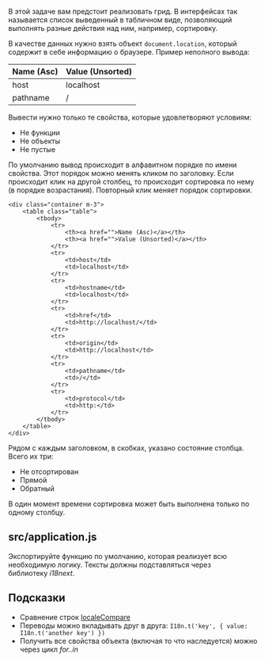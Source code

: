 В этой задаче вам предстоит реализовать грид. В интерфейсах так называется список выведенный в табличном виде, позволяющий выполнять разные действия над ним, например, сортировку.

В качестве данных нужно взять объект `document.location`, который содержит в себе информацию о браузере. Пример неполного вывода:

| Name (Asc) | Value (Unsorted) |
| --- | --- |
| host | localhost |
| pathname | / |

Вывести нужно только те свойства, которые удовлетворяют условиям:

-   Не функции
-   Не объекты
-   Не пустые

По умолчанию вывод происходит в алфавитном порядке по имени свойства. Этот порядок можно менять кликом по заголовку. Если происходит клик на другой столбец, то происходит сортировка по нему (в порядке возрастания). Повторный клик меняет порядок сортировки.

```
<div class="container m-3">
    <table class="table">
        <tbody>
            <tr>
                <th><a href="">Name (Asc)</a></th>
                <th><a href="">Value (Unsorted)</a></th>
            </tr>
            <tr>
                <td>host</td>
                <td>localhost</td>
            </tr>
            <tr>
                <td>hostname</td>
                <td>localhost</td>
            </tr>
            <tr>
                <td>href</td>
                <td>http://localhost/</td>
            </tr>
            <tr>
                <td>origin</td>
                <td>http://localhost</td>
            </tr>
            <tr>
                <td>pathname</td>
                <td>/</td>
            </tr>
            <tr>
                <td>protocol</td>
                <td>http:</td>
            </tr>
        </tbody>
    </table>
</div>

```

Рядом с каждым заголовком, в скобках, указано состояние столбца. Всего их три:

-   Не отсортирован
-   Прямой
-   Обратный

В один момент времени сортировка может быть выполнена только по одному столбцу.

src/application.js
------------------

Экспортируйте функцию по умолчанию, которая реализует всю необходимую логику. Тексты должны подставляться через библиотеку *i18next*.

Подсказки
---------

-   Сравнение строк [localeCompare](https://developer.mozilla.org/en/docs/Web/JavaScript/Reference/Global_Objects/String/localeCompare)
-   Переводы можно вкладывать друг в друга: `I18n.t('key', { value: I18n.t('another key') })`
-   Получить все свойства объекта (включая то что наследуется) можно через цикл *for..in*